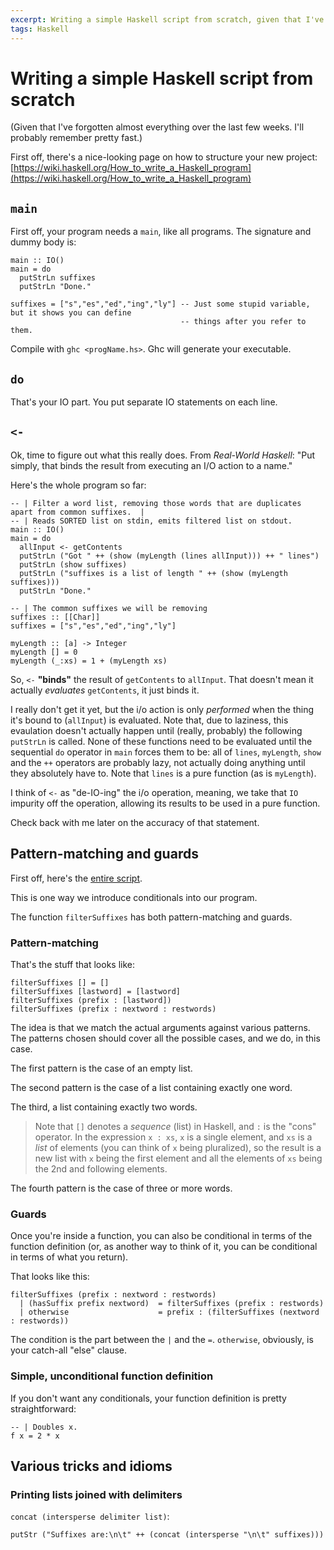 ```yaml
---
excerpt: Writing a simple Haskell script from scratch, given that I've forgotten almost everything over the last few weeks
tags: Haskell
---
```

Writing a simple Haskell script from scratch
============================================

(Given that I've forgotten almost everything over the last few weeks.  I'll probably remember pretty fast.)

First off, there's a nice-looking page on how to structure your new project:
[https://wiki.haskell.org/How_to_write_a_Haskell_program](https://wiki.haskell.org/How_to_write_a_Haskell_program)

`main`
------

First off, your program needs a `main`, like all programs.  The signature and dummy body is:

~~~
main :: IO()
main = do
  putStrLn suffixes
  putStrLn "Done."

suffixes = ["s","es","ed","ing","ly"] -- Just some stupid variable, but it shows you can define
                                      -- things after you refer to them. 
~~~

Compile with `ghc <progName.hs>`. Ghc will generate your executable.

`do`
----

That's your IO part.  You put separate IO statements on each line.

`<-`
----

Ok, time to figure out what this really does.  From _Real-World Haskell_: "Put simply, that binds the result from
executing an I/O action to a name."

Here's the whole program so far:

~~~
-- | Filter a word list, removing those words that are duplicates apart from common suffixes.  |
-- | Reads SORTED list on stdin, emits filtered list on stdout.
main :: IO()
main = do
  allInput <- getContents
  putStrLn ("Got " ++ (show (myLength (lines allInput))) ++ " lines")
  putStrLn (show suffixes)
  putStrLn ("suffixes is a list of length " ++ (show (myLength suffixes)))
  putStrLn "Done."

-- | The common suffixes we will be removing
suffixes :: [[Char]]
suffixes = ["s","es","ed","ing","ly"] 

myLength :: [a] -> Integer
myLength [] = 0
myLength (_:xs) = 1 + (myLength xs)
~~~

So, `<-` **"binds"** the result of `getContents` to `allInput`.  That doesn't mean it actually *evaluates*
`getContents`, it just binds it.

I really don't get it yet, but the i/o action is only _performed_ when the thing it's bound to (`allInput`) is
evaluated.  Note that, due to laziness, this evaulation doesn't actually happen until (really, probably) the following
`putStrLn` is called.  None of these functions need to be evaluated until the sequential `do` operator in `main` forces
them to be: all of `lines`, `myLength`, `show` and the `++` operators are probably lazy, not actually doing anything
until they absolutely have to.  Note that `lines` is a pure function (as is `myLength`).

I think of `<-` as "de-IO-ing" the i/o operation, meaning, we take that `IO` impurity off the operation, allowing its
results to be used in a pure function.

Check back with me later on the accuracy of that statement.

Pattern-matching and guards
---------------------------

First off, here's the [entire script](/haskell/filterCommonSuffixes.html).

This is one way we introduce conditionals into our program.

The function `filterSuffixes` has both pattern-matching and guards.

### Pattern-matching

That's the stuff that looks like:

~~~
filterSuffixes [] = []
filterSuffixes [lastword] = [lastword]
filterSuffixes (prefix : [lastword])
filterSuffixes (prefix : nextword : restwords)
~~~

The idea is that we match the actual arguments against various patterns.  The patterns chosen should cover all the
possible cases, and we do, in this case.

The first pattern is the case of an empty list.

The second pattern is the case of a list containing exactly one word.

The third, a list containing exactly two words.

> Note that `[]` denotes a *sequence* (list) in Haskell, and `:` is the "cons" operator.  In the expression `x : xs`,
  `x` is a single element, and `xs` is a *list* of elements (you can think of `x` being pluralized), so the result is a
  new list with `x` being the first element and all the elements of `xs` being the 2nd and following elements.

The fourth pattern is the case of three or more words.

### Guards

Once you're inside a function, you can also be conditional in terms of the function definition (or, as another way to
think of it, you can be conditional in terms of what you return).

That looks like this:

~~~
filterSuffixes (prefix : nextword : restwords)
  | (hasSuffix prefix nextword)  = filterSuffixes (prefix : restwords)
  | otherwise                    = prefix : (filterSuffixes (nextword : restwords))
~~~

The condition is the part between the `|` and the `=`.  `otherwise`, obviously, is your catch-all "else" clause.

### Simple, unconditional function definition

If you don't want any conditionals, your function definition is pretty straightforward:

~~~
-- | Doubles x.
f x = 2 * x
~~~

Various tricks and idioms
-------------------------

### Printing lists joined with delimiters

`concat (intersperse delimiter list)`:

~~~
putStr ("Suffixes are:\n\t" ++ (concat (intersperse "\n\t" suffixes)))
~~~
